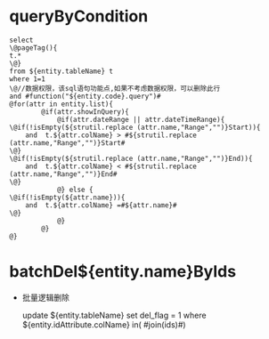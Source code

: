 queryByCondition
===


    select 
    \@pageTag(){
    t.*
    \@}
    from ${entity.tableName} t
    where 1=1  
    \@//数据权限，该sql语句功能点,如果不考虑数据权限，可以删除此行  
    and #function("${entity.code}.query")#
    @for(attr in entity.list){
    		@if(attr.showInQuery){
    		    @if(attr.dateRange || attr.dateTimeRange){
    \@if(!isEmpty(${strutil.replace (attr.name,"Range","")}Start)){
        and  t.${attr.colName} > #${strutil.replace (attr.name,"Range","")}Start#
    \@}
    \@if(!isEmpty(${strutil.replace (attr.name,"Range","")}End)){
        and  t.${attr.colName} < #${strutil.replace (attr.name,"Range","")}End#
    \@}
                @} else {
    \@if(!isEmpty(${attr.name})){
        and  t.${attr.colName} =#${attr.name}#
    \@}
                @}
    		@}
    @}
    
    
    

batchDel${entity.name}ByIds
===

* 批量逻辑删除

    update ${entity.tableName} set del_flag = 1 where ${entity.idAttribute.colName}  in( #join(ids)#)
    
